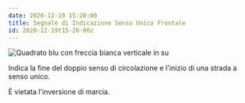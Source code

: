 ```yaml
---
date: 2020-12-19 15:20:00
title: Segnale di Indicazione Senso Unico Frontale
id: 2020-12-19t15-20-00z
---
```


![Quadrato blu con freccia bianca verticale in
su](./images/senso-unico-frontale.png)

Indica la fine del doppio senso di circolazione e l'inizio di una strada a senso
unico.

È vietata l'inversione di marcia.
